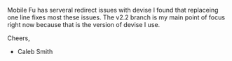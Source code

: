 Mobile Fu has serveral redirect issues with devise I found that replaceing one line fixes most these issues. 
The v2.2 branch is my main point of focus right now because that is the version of devise I use.

Cheers,
- Caleb Smith
